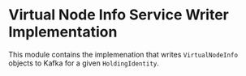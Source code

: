 # Virtual Node Info Service Writer Implementation

This module contains the implemenation that writes `VirtualNodeInfo` objects to
Kafka for a given `HoldingIdentity`.

